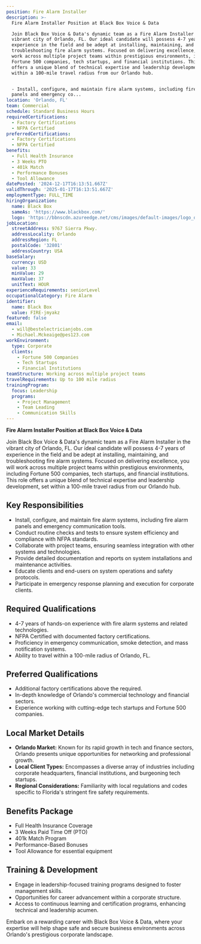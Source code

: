 ```yaml
---
position: Fire Alarm Installer
description: >-
  Fire Alarm Installer Position at Black Box Voice & Data

  Join Black Box Voice & Data's dynamic team as a Fire Alarm Installer in the
  vibrant city of Orlando, FL. Our ideal candidate will possess 4-7 years of
  experience in the field and be adept at installing, maintaining, and
  troubleshooting fire alarm systems. Focused on delivering excellence, you will
  work across multiple project teams within prestigious environments, including
  Fortune 500 companies, tech startups, and financial institutions. This role
  offers a unique blend of technical expertise and leadership development, set
  within a 100-mile travel radius from our Orlando hub.


  - Install, configure, and maintain fire alarm systems, including fire alarm
  panels and emergency co...
location: 'Orlando, FL'
team: Commercial
schedule: Standard Business Hours
requiredCertifications:
  - Factory Certifications
  - NFPA Certified
preferredCertifications:
  - Factory Certifications
  - NFPA Certified
benefits:
  - Full Health Insurance
  - 3 Weeks PTO
  - 401k Match
  - Performance Bonuses
  - Tool Allowance
datePosted: '2024-12-17T16:13:51.667Z'
validThrough: '2025-01-17T16:13:51.667Z'
employmentType: FULL_TIME
hiringOrganization:
  name: Black Box
  sameAs: 'https://www.blackbox.com/'
  logo: 'https://bbnscdn.azureedge.net/cms/images/default-images/logo_dark.png'
jobLocation:
  streetAddress: 9767 Sierra Pkwy.
  addressLocality: Orlando
  addressRegion: FL
  postalCode: '32801'
  addressCountry: USA
baseSalary:
  currency: USD
  value: 33
  minValue: 29
  maxValue: 37
  unitText: HOUR
experienceRequirements: seniorLevel
occupationalCategory: Fire Alarm
identifier:
  name: Black Box
  value: FIRE-jmyakz
featured: false
email:
  - will@bestelectricianjobs.com
  - Michael.Mckeaige@pes123.com
workEnvironment:
  type: Corporate
  clients:
    - Fortune 500 Companies
    - Tech Startups
    - Financial Institutions
teamStructure: Working across multiple project teams
travelRequirements: Up to 100 mile radius
trainingProgram:
  focus: Leadership
  programs:
    - Project Management
    - Team Leading
    - Communication Skills
---
```




**Fire Alarm Installer Position at Black Box Voice & Data**

Join Black Box Voice & Data's dynamic team as a Fire Alarm Installer in the vibrant city of Orlando, FL. Our ideal candidate will possess 4-7 years of experience in the field and be adept at installing, maintaining, and troubleshooting fire alarm systems. Focused on delivering excellence, you will work across multiple project teams within prestigious environments, including Fortune 500 companies, tech startups, and financial institutions. This role offers a unique blend of technical expertise and leadership development, set within a 100-mile travel radius from our Orlando hub.

## Key Responsibilities
- Install, configure, and maintain fire alarm systems, including fire alarm panels and emergency communication tools.
- Conduct routine checks and tests to ensure system efficiency and compliance with NFPA standards.
- Collaborate with project teams, ensuring seamless integration with other systems and technologies.
- Provide detailed documentation and reports on system installations and maintenance activities.
- Educate clients and end-users on system operations and safety protocols.
- Participate in emergency response planning and execution for corporate clients.

## Required Qualifications
- 4-7 years of hands-on experience with fire alarm systems and related technologies.
- NFPA Certified with documented factory certifications.
- Proficiency in emergency communication, smoke detection, and mass notification systems.
- Ability to travel within a 100-mile radius of Orlando, FL.

## Preferred Qualifications
- Additional factory certifications above the required.
- In-depth knowledge of Orlando's commercial technology and financial sectors.
- Experience working with cutting-edge tech startups and Fortune 500 companies.

## Local Market Details
- **Orlando Market:** Known for its rapid growth in tech and finance sectors, Orlando presents unique opportunities for networking and professional growth.
- **Local Client Types:** Encompasses a diverse array of industries including corporate headquarters, financial institutions, and burgeoning tech startups.
- **Regional Considerations:** Familiarity with local regulations and codes specific to Florida's stringent fire safety requirements.

## Benefits Package
- Full Health Insurance Coverage
- 3 Weeks Paid Time Off (PTO)
- 401k Match Program
- Performance-Based Bonuses
- Tool Allowance for essential equipment

## Training & Development
- Engage in leadership-focused training programs designed to foster management skills.
- Opportunities for career advancement within a corporate structure.
- Access to continuous learning and certification programs, enhancing technical and leadership acumen.

Embark on a rewarding career with Black Box Voice & Data, where your expertise will help shape safe and secure business environments across Orlando's prestigious corporate landscape.
